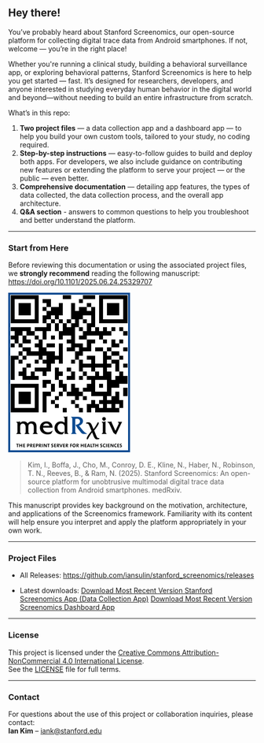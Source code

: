 ## Hey there!

You’ve probably heard about Stanford Screenomics, our open-source platform for collecting digital trace data from Android smartphones. If not, welcome — you’re in the right place!

Whether you're running a clinical study, building a behavioral surveillance app, or exploring behavioral patterns, Stanford Screenomics is here to help you get started — fast. It’s designed for researchers, developers, and anyone interested in studying everyday human behavior in the digital world and beyond—without needing to build an entire infrastructure from scratch.


What’s in this repo:
1. **Two project files** — a data collection app and a dashboard app — to help you build your own custom tools, tailored to your study, no coding required.
2. **Step-by-step instructions** — easy-to-follow guides to build and deploy both apps. For developers, we also include guidance on contributing new features or extending the platform to serve your project — or the public — even better.
3. **Comprehensive documentation** — detailing app features, the types of data collected, the data collection process, and the overall app architecture.
4. **Q&A section** - answers to common questions to help you troubleshoot and better understand the platform.

---

### Start from Here

Before reviewing this documentation or using the associated project files, we **strongly recommend** reading the following manuscript: https://doi.org/10.1101/2025.06.24.25329707

![QR code linking to the Screenomics preprint](https://github.com/iansulin/stanford_screenomics/blob/main/x_Assets/qr_screenomics-preprint.png?raw=true)

> Kim, I., Boffa, J., Cho, M., Conroy, D. E., Kline, N., Haber, N., Robinson, T. N., Reeves, B., & Ram, N. (2025). Stanford Screenomics: An open-source platform for unobtrusive multimodal digital trace data collection from Android smartphones. medRxiv. 

This manuscript provides key background on the motivation, architecture, and applications of the Screenomics framework. Familiarity with its content will help ensure you interpret and apply the platform appropriately in your own work.

---

### Project Files

- All Releases: https://github.com/iansulin/stanford_screenomics/releases

- Latest downloads:
  [Download Most Recent Version Stanford Screenomics App (Data Collection App)](https://github.com/iansulin/stanford_screenomics/releases/download/Project-Files_Stanford-Screenomics/StanfordScreenomics_External_062825.zip)
  [Download Most Recent Version Screenomics Dashboard App](https://github.com/iansulin/stanford_screenomics/releases/download/Project-Files_Screenomics-Dashboard/ScreenomicsDashboard_External_062025.zip)

---

### License

This project is licensed under the [Creative Commons Attribution-NonCommercial 4.0 International License](https://creativecommons.org/licenses/by-nc/4.0/).  
See the [LICENSE](./LICENSE) file for full terms.

---

### Contact

For questions about the use of this project or collaboration inquiries, please contact:  
**Ian Kim** – iank@stanford.edu



